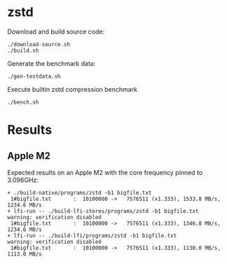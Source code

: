 # zstd

Download and build source code:

```
./download-source.sh
./build.sh
```

Generate the benchmark data:

```
./gen-testdata.sh
```

Execute builtin zstd compression benchmark

```
./bench.sh
```

# Results

## Apple M2

Expected results on an Apple M2 with the core frequency pinned to 3.096GHz:

```
+ ./build-native/programs/zstd -b1 bigfile.txt
 1#bigfile.txt       :  10100000 ->   7576511 (x1.333), 1533.8 MB/s, 1234.6 MB/s
+ lfi-run -- ./build-lfi-stores/programs/zstd -b1 bigfile.txt
warning: verification disabled
 1#bigfile.txt       :  10100000 ->   7576511 (x1.333), 1346.8 MB/s, 1234.6 MB/s
+ lfi-run -- ./build-lfi/programs/zstd -b1 bigfile.txt
warning: verification disabled
 1#bigfile.txt       :  10100000 ->   7576511 (x1.333), 1130.0 MB/s, 1113.0 MB/s
```
